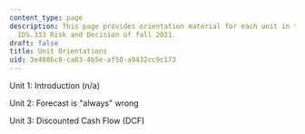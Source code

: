 ```yaml
---
content_type: page
description: This page provides orientation material for each unit in the MIT course
  IDS.333 Risk and Decision of fall 2021.
draft: false
title: Unit Orientations
uid: 3e4086c8-ca83-4b5e-af50-a9432cc9c173
---
```

Unit 1: Introduction (n/a)

Unit 2: Forecast is "always" wrong

Unit 3: Discounted Cash Flow (DCF)